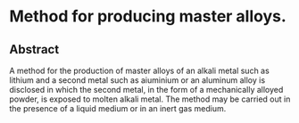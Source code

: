 # Method for producing master alloys.

## Abstract
A method for the production of master alloys of an alkali metal such as lithium and a second metal such as aiuminium or an aluminum alloy is disclosed in which the second metal, in the form of a mechanically alloyed powder, is exposed to molten alkali metal. The method may be carried out in the presence of a liquid medium or in an inert gas medium.